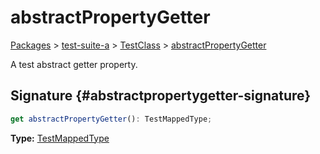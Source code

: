 # abstractPropertyGetter

[Packages](/) > [test-suite-a](/test-suite-a/) > [TestClass](/test-suite-a/testclass-class/) > [abstractPropertyGetter](/test-suite-a/testclass-class/abstractpropertygetter-property)

A test abstract getter property.

## Signature {#abstractpropertygetter-signature}

```typescript
get abstractPropertyGetter(): TestMappedType;
```

**Type:** [TestMappedType](/test-suite-a/testmappedtype-typealias/)
